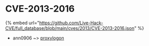 # CVE-2013-2016
{% embed url="https://github.com/Live-Hack-CVE/full_database/blob/main/cves/2013/CVE-2013-2016.json" %}

* ann0906 ~> [proxylogon](https://www.alice-snow.ru/2013/database/cve-2013-2016/proxylogon-ann0906)